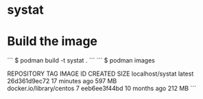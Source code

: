 # systat
 
# Build the image
´´´
$ podman build -t systat .
´´´
´´´
$ podman images

REPOSITORY                TAG         IMAGE ID      CREATED         SIZE
localhost/systat          latest      26d361d9ec72  17 minutes ago  597 MB	
docker.io/library/centos  7           eeb6ee3f44bd  10 months ago   212 MB
´´´
